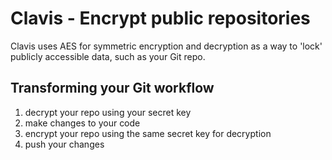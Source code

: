 # Clavis - Encrypt public repositories
Clavis uses AES for symmetric encryption and decryption as a way to 'lock' publicly accessible data, such as your Git repo.

## Transforming your Git workflow
1. decrypt your repo using your secret key
2. make changes to your code
3. encrypt your repo using the same secret key for decryption
4. push your changes
